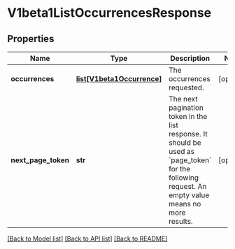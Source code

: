 # V1beta1ListOccurrencesResponse

## Properties
Name | Type | Description | Notes
------------ | ------------- | ------------- | -------------
**occurrences** | [**list[V1beta1Occurrence]**](V1beta1Occurrence.md) | The occurrences requested. | [optional] 
**next_page_token** | **str** | The next pagination token in the list response. It should be used as &#x60;page_token&#x60; for the following request. An empty value means no more results. | [optional] 

[[Back to Model list]](../README.md#documentation-for-models) [[Back to API list]](../README.md#documentation-for-api-endpoints) [[Back to README]](../README.md)


